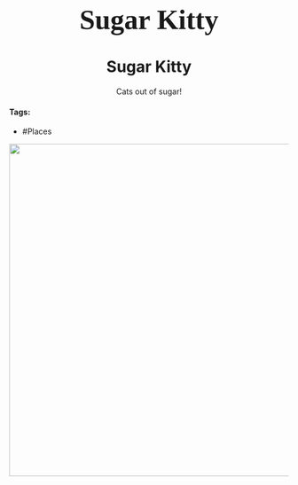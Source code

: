 <h1 align="center" style="color: --insert hex color here--; font-family:pso2_font; font-size:50px;">Sugar Kitty</h1>
<h1 align="center">Sugar Kitty</h1>
<p align="center">Cats out of sugar!<p>

#### Tags:
- #Places	

<p align="center">
	<img width="600" src="file:///C:/Users/edvin/Documents/ObsidianVaults/PSO2RP/Images/Sugar Kitty\Pie.png">
</p>

